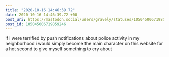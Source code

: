 ```yaml
---
title: "2020-10-16 14:46:39.72"
date: 2020-10-16 14:46:39.72 +00
post_uri: https://mastodon.social/users/gravely/statuses/105045006719859246
post_id: 105045006719859246
---
```

if i were terrified by push notifications about police activity in my neighborhood i would simply become the main character on this website for a hot second to give myself something to cry about


